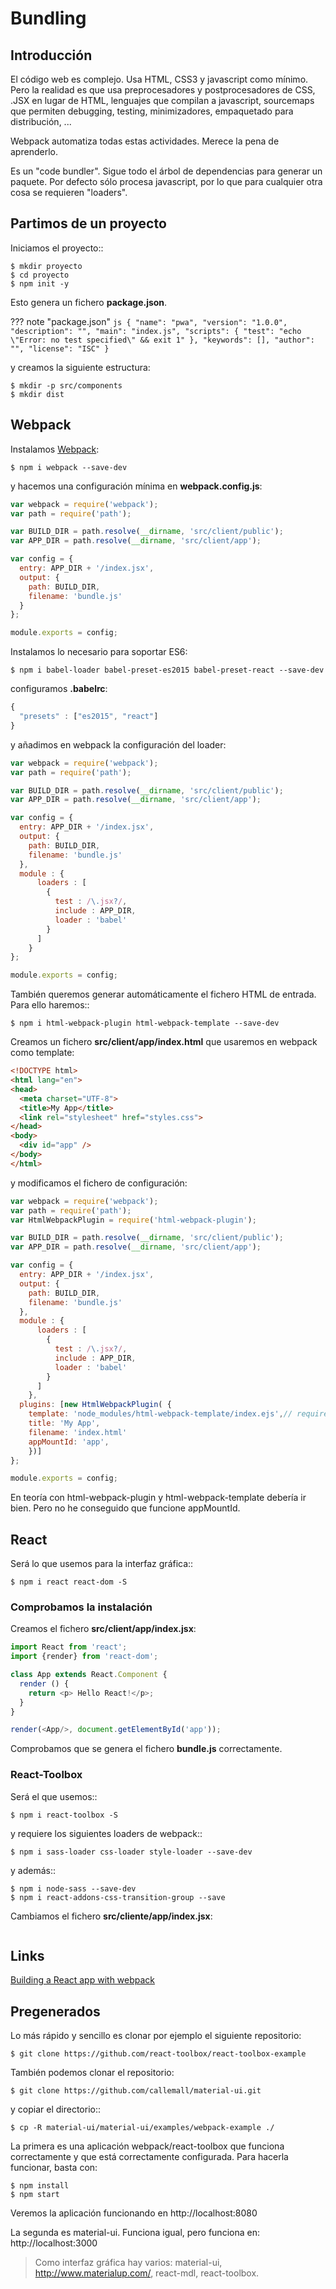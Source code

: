 # Bundling

## Introducción
El código web es complejo. Usa HTML, CSS3 y javascript como mínimo. Pero la realidad es que usa preprocesadores y postprocesadores de CSS, .JSX en lugar de HTML, lenguajes que compilan a javascript, sourcemaps que permiten debugging, testing, minimizadores, empaquetado para distribución, ...

Webpack automatiza todas estas actividades. Merece la pena de aprenderlo.

Es un "code bundler". Sigue todo el árbol de dependencias para generar un paquete. Por defecto sólo procesa javascript, por lo que para cualquier otra cosa se requieren "loaders".

## Partimos de un proyecto

Iniciamos el proyecto::
```
$ mkdir proyecto
$ cd proyecto
$ npm init -y
```

Esto genera un fichero **package.json**.

??? note "package.json"
    ```js
    {
      "name": "pwa",
      "version": "1.0.0",
      "description": "",
      "main": "index.js",
      "scripts": {
        "test": "echo \"Error: no test specified\" && exit 1"
      },
      "keywords": [],
      "author": "",
      "license": "ISC"
    }
    ```

y creamos la siguiente estructura:
```
$ mkdir -p src/components
$ mkdir dist
```

## Webpack

Instalamos [Webpack](https://webpack.js.org/):
```
$ npm i webpack --save-dev
```

y hacemos una configuración mínima en **webpack.config.js**:

```js
var webpack = require('webpack');
var path = require('path');

var BUILD_DIR = path.resolve(__dirname, 'src/client/public');
var APP_DIR = path.resolve(__dirname, 'src/client/app');

var config = {
  entry: APP_DIR + '/index.jsx',
  output: {
    path: BUILD_DIR,
    filename: 'bundle.js'
  }
};

module.exports = config;
```

Instalamos lo necesario para soportar ES6:
```
$ npm i babel-loader babel-preset-es2015 babel-preset-react --save-dev
```

configuramos **.babelrc**:

```js
{
  "presets" : ["es2015", "react"]
}
```

y añadimos en webpack la configuración del loader:

```js hl_lines="13 14 15 16 17 18 19 20 21"
var webpack = require('webpack');
var path = require('path');

var BUILD_DIR = path.resolve(__dirname, 'src/client/public');
var APP_DIR = path.resolve(__dirname, 'src/client/app');

var config = {
  entry: APP_DIR + '/index.jsx',
  output: {
    path: BUILD_DIR,
    filename: 'bundle.js'
  },
  module : {
      loaders : [
        {
          test : /\.jsx?/,
          include : APP_DIR,
          loader : 'babel'
        }
      ]
    }
};

module.exports = config;
```

También queremos generar automáticamente el fichero HTML de entrada. Para ello haremos::
```
$ npm i html-webpack-plugin html-webpack-template --save-dev
```
Creamos un fichero **src/client/app/index.html** que usaremos en webpack como template:

```html
<!DOCTYPE html>
<html lang="en">
<head>
  <meta charset="UTF-8">
  <title>My App</title>
  <link rel="stylesheet" href="styles.css">
</head>
<body>
  <div id="app" />
</body>
</html>
```

y modificamos el fichero de configuración:

```js
var webpack = require('webpack');
var path = require('path');
var HtmlWebpackPlugin = require('html-webpack-plugin');

var BUILD_DIR = path.resolve(__dirname, 'src/client/public');
var APP_DIR = path.resolve(__dirname, 'src/client/app');

var config = {
  entry: APP_DIR + '/index.jsx',
  output: {
    path: BUILD_DIR,
    filename: 'bundle.js'
  },
  module : {
      loaders : [
        {
          test : /\.jsx?/,
          include : APP_DIR,
          loader : 'babel'
        }
      ]
    },
  plugins: [new HtmlWebpackPlugin( {
    template: 'node_modules/html-webpack-template/index.ejs',// require('html-webpack-template'),
    title: 'My App',
    filename: 'index.html'
    appMountId: 'app',
    })]
};

module.exports = config;
```

En teoría con html-webpack-plugin y html-webpack-template debería ir bien. Pero no he conseguido que funcione appMountId.



## React

Será lo que usemos para la interfaz gráfica::
```
$ npm i react react-dom -S
```

### Comprobamos la instalación

Creamos el fichero **src/client/app/index.jsx**:

```js
import React from 'react';
import {render} from 'react-dom';

class App extends React.Component {
  render () {
    return <p> Hello React!</p>;
  }
}

render(<App/>, document.getElementById('app'));
```

Comprobamos que se genera el fichero **bundle.js** correctamente.


### React-Toolbox

Será el que usemos::
```
$ npm i react-toolbox -S
```

y requiere los siguientes loaders de webpack::
```
$ npm i sass-loader css-loader style-loader --save-dev
```

y además::
```
$ npm i node-sass --save-dev
$ npm i react-addons-css-transition-group --save
```

Cambiamos el fichero **src/cliente/app/index.jsx**:

```js
```

## Links

[Building a React app with webpack](https://egghead.io/lessons/react-building-a-react-js-app-up-and-running-with-react-and-webpack)

## Pregenerados
Lo más rápido y sencillo es clonar por ejemplo el siguiente repositorio:
```
$ git clone https://github.com/react-toolbox/react-toolbox-example
```

También podemos clonar el repositorio:
```
$ git clone https://github.com/callemall/material-ui.git
```

y copiar el directorio::
```
$ cp -R material-ui/material-ui/examples/webpack-example ./
```

La primera es una aplicación webpack/react-toolbox que funciona correctamente y que está correctamente configurada. Para hacerla funcionar, basta con:
```
$ npm install
$ npm start
```

Veremos la aplicación funcionando en http://localhost:8080

La segunda es material-ui. Funciona igual, pero funciona en: http://localhost:3000


> Como interfaz gráfica hay varios: material-ui, http://www.materialup.com/, react-mdl, react-toolbox.
